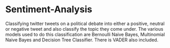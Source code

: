# Sentiment-Analysis
Classifying twitter tweets on a political debate into either a positive, neutral or negative tweet and also classify the topic they come under. The various models used to do this classification are Bernoulli Naive Bayes, Multinomial Naive Bayes and Decision Tree Classifier. There is VADER also included.
